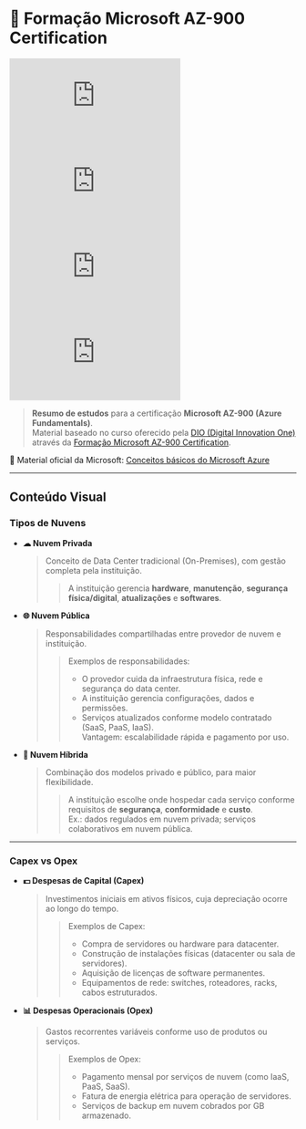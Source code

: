 # 📘 Formação Microsoft AZ-900 Certification

[![Tamanho do repositório](https://img.shields.io/github/repo-size/ivankovalinkinas/AZ-900_DIO.ME?style=for-the-badge)](https://github.com/ivankovalinkinas/AZ-900_DIO.ME)
[![Estrelas](https://img.shields.io/github/stars/ivankovalinkinas/AZ-900_DIO.ME?style=for-the-badge)](https://github.com/ivankovalinkinas/AZ-900_DIO.ME/stargazers)
[![Forks](https://img.shields.io/github/forks/ivankovalinkinas/AZ-900_DIO.ME?style=for-the-badge)](https://github.com/ivankovalinkinas/AZ-900_DIO.ME/network)
[![Linguagem](https://img.shields.io/github/languages/top/ivankovalinkinas/AZ-900_DIO.ME?style=for-the-badge)](https://github.com/ivankovalinkinas/AZ-900_DIO.ME)

> **Resumo de estudos** para a certificação **Microsoft AZ-900 (Azure Fundamentals)**.  
> Material baseado no curso oferecido pela [DIO (Digital Innovation One)](https://www.dio.me/) através da [Formação Microsoft AZ-900 Certification](https://web.dio.me/track/formacao-microsoft-az-900-certification).  

📖 Material oficial da Microsoft: [Conceitos básicos do Microsoft Azure](https://learn.microsoft.com/pt-br/training/courses/az-900t00#course-syllabus)

---

##  Conteúdo Visual

### Tipos de Nuvens

- **☁ Nuvem Privada**  
  > Conceito de Data Center tradicional (On-Premises), com gestão completa pela instituição.  
  >> A instituição gerencia **hardware**, **manutenção**, **segurança física/digital**, **atualizações** e **softwares**.

- **🌐 Nuvem Pública**  
  > Responsabilidades compartilhadas entre provedor de nuvem e instituição.  
  >> Exemplos de responsabilidades:  
  >> - O provedor cuida da infraestrutura física, rede e segurança do data center.  
  >> - A instituição gerencia configurações, dados e permissões.  
  >> - Serviços atualizados conforme modelo contratado (SaaS, PaaS, IaaS).  
  >> Vantagem: escalabilidade rápida e pagamento por uso.

- **🔀 Nuvem Híbrida**  
  > Combinação dos modelos privado e público, para maior flexibilidade.  
  >> A instituição escolhe onde hospedar cada serviço conforme requisitos de **segurança**, **conformidade** e **custo**.  
  >> Ex.: dados regulados em nuvem privada; serviços colaborativos em nuvem pública.

---
### Capex vs Opex

- **💵 Despesas de Capital (Capex)**  
  > Investimentos iniciais em ativos físicos, cuja depreciação ocorre ao longo do tempo.  
  >> Exemplos de Capex:  
  >> - Compra de servidores ou hardware para datacenter.  
  >> - Construção de instalações físicas (datacenter ou sala de servidores).  
  >> - Aquisição de licenças de software permanentes.  
  >> - Equipamentos de rede: switches, roteadores, racks, cabos estruturados.

- **📊 Despesas Operacionais (Opex)**  
  > Gastos recorrentes variáveis conforme uso de produtos ou serviços.  
  >> Exemplos de Opex:  
  >> - Pagamento mensal por serviços de nuvem (como IaaS, PaaS, SaaS).  
  >> - Fatura de energia elétrica para operação de servidores.
  >> - Serviços de backup em nuvem cobrados por GB armazenado.
  
